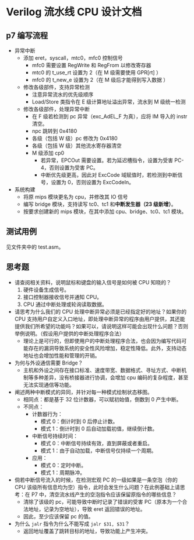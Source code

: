 # Verilog 流水线 CPU 设计文档

## p7 编写流程

- 异常中断
  - 添加 eret，syscall，mtc0，mfc0 控制信号
    - mfc0 需要设置 RegWrite 和 RegFrom 以修改寄存器
    - mtc0 的 t_use_rt 设置为 2（在 M 级需要使用 GPR[rt] ）
    - mfc0 的 t_new_e 设置为 2（在 M 级后才能得到写入数据 ）
  - 修改各级部件，支持异常检测
    - 注意异常流水的优先级顺序
    - Load/Store 类指令在 E 级计算地址溢出异常，流水到 M 级统一检测
  - 修改各级部件，处理异常中断
    - 在 F 级若检测到 pc 异常（exc_AdEL_F 为真），应将 IM 导入的 instr 清空。
    - npc 跳转到 0x4180
    - 各级（包括 W 级）pc 修改为 0x4180
    - 各级（包括 W 级）其他流水寄存器清空
    - M 级添加 cp0
      - 若异常，EPCOut 需要设置。若为延迟槽指令，设置为受害 PC-4，否则设置为受害 PC。
      - 中断优先级更高，因此对 ExcCode 域赋值时，若检测到中断信号，设置为 0，否则设置为 ExcCodeIn。
- 系统构建
  - 将原 mips 模块更名为 cpu，并修改其 IO 信号
  - 编写 bridge 模块，支持读写 tc0、tc1 和**中断发生器（23 级新增）**。
  - 按要求创建新的 mips 模块，在其中添加 cpu、bridge、tc0、tc1 模块。

## 测试用例

见文件夹中的 test.asm。

## 思考题

- 请查阅相关资料，说明鼠标和键盘的输入信号是如何被 CPU 知晓的？
  1. 硬件设备生成信号。
  2. 接口控制器接收信号并通知 CPU。
  3. CPU 通过中断处理或轮询读取数据。
- 请思考为什么我们的 CPU 处理中断异常必须是已经指定好的地址？如果你的 CPU 支持用户自定义入口地址，即处理中断异常的程序由用户提供，其还能提供我们所希望的功能吗？如果可以，请说明这样可能会出现什么问题？否则举例说明。（假设用户提供的中断处理程序合法）
  - 理论上是可行的，但即使用户的中断处理程序合法，也会因为编写代码可能存在的漏洞导致系统的安全性风险增加，稳定性降低。此外，支持动态地址也会增加性能和管理的开销。
- 为何与外设通信需要 Bridge？
  - 主机和外设之间存在接口标准、速度带宽、数据格式、寻址方式、中断机制等多种差异，没有桥接器进行协调，会增加 cpu 编码的复杂程度，甚至无法实现通信等功能。
- 阐述两种中断模式的异同，并针对每一种模式绘制状态移图。
  - 相同点：都是基于 32 位计数器，可以赋初始值，倒数到 0 产生中断。
  - 不同点：
    - 计数器行为：
      - 模式 0：倒计时到 0 后停止计数。
      - 模式 1：倒计时到 0 后自动加载初值，继续倒计数。
    - 中断信号持续时间：
      - 模式 0：中断信号持续有效，直到屏蔽或者重启。
      - 模式 1：由于自动加载，中断信号仅持续一个周期。
    - 应用：
      - 模式 0：定时中断。
      - 模式 1：周期脉冲。
- 倘若中断信号流入的时候，在检测宏观 PC 的一级如果是一条空泡（你的 CPU 该级所有信息均为空）指令，此时会发生什么问题？在此例基础上请思考：在 P7 中，清空流水线产生的空泡指令应该保留原指令的哪些信息？
  - 清除了该级的 pc，可能导致中断时记录了错误的受害 PC（原本为一个合法地址，记录为空地址），导致 eret 返回错误的地址。
  - 因此，至少应该保留 pc 的值。
- 为什么 `jalr` 指令为什么不能写成 `jalr $31, $31`？
  - 返回地址覆盖了跳转目标的地址，导致功能上产生冲突。
